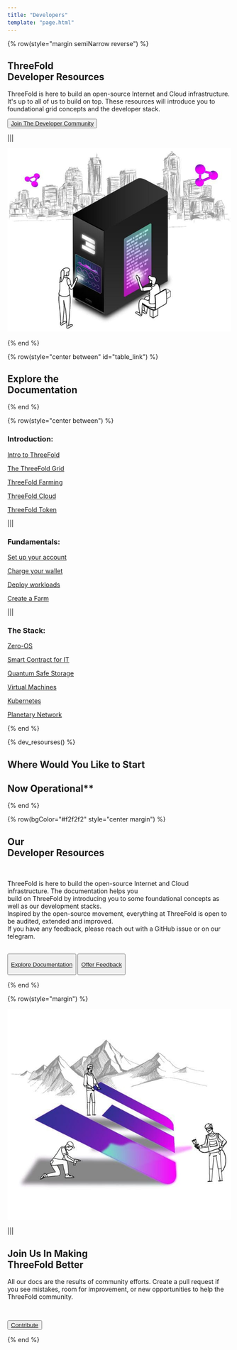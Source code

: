 ```yaml
---
title: "Developers"
template: "page.html"
---
```


<!-- section 1 (header) -->

{% row(style="margin semiNarrow reverse") %}

## ThreeFold <br> **Developer Resources**

ThreeFold is here to build an open-source Internet and Cloud infrastructure. It's up to all of us to build on top. These resources will introduce you to foundational grid concepts and the developer stack.

<!-- A builder’s manual for ThreeFold. Built <br> by visionaries, for visionaries.-->

<button class="long-text">[Join The Developer Community](https://t.me/threefoldtesting)</button>

|||

![Image](developer_header.jpg)

{% end %}

<!-- section 2 (DEVELOPER RESOURCES) -->

{% row(style="center between" id="table_link") %}

## Explore the <br> **Documentation**

{% end %}

{% row(style="center between") %}

### **Introduction:**
[Intro to ThreeFold](https://library.threefold.me/info/threefold#/tfgrid/grid/threefold__grid_intro)

[The ThreeFold Grid](https://library.threefold.me/info/threefold#/tfgrid/grid/threefold__grid_concepts)

[ThreeFold Farming](https://library.threefold.me/info/threefold#/tfgrid/farming/threefold__farming_intro)

[ThreeFold Cloud](https://library.threefold.me/info/threefold#/cloud/threefold__cloud_intro)

[ThreeFold Token](https://library.threefold.me/info/threefold#/tokens/threefold__token_what)

|||

### **Fundamentals:**

[Set up your account](https://library.threefold.me/info/threefold#/tokens/threefold__threefold_connect)

[Charge your wallet](https://library.threefold.me/info/threefold#/tokens/threefold__how_to_buy)

<!-- [How billing works](https://library.threefold.me/info/threefold#/manual_tfgrid3/threefold__grid3_billing) -->

[Deploy workloads](https://library.threefold.me/info/manual/#/getstarted/manual__tfgrid3_getstarted)

[Create a Farm](https://library.threefold.me/info/manual/#/manual__create_farm)

|||

### **The Stack:**

[Zero-OS](https://library.threefold.me/info/threefold#/technology/threefold__zos)

[Smart Contract for IT](https://library.threefold.me/info/threefold#/technology/threefold__smartcontract_it)

[Quantum Safe Storage](https://library.threefold.me/info/threefold#/qss/threefold__qsss_home)

[Virtual Machines](https://library.threefold.me/info/manual/#/manual__weblets_vm)

[Kubernetes](https://library.threefold.me/info/manual/#/manual__weblets_k8s)

[Planetary Network](https://library.threefold.me/info/manual/#/technology/threefold__planetary_network)

{% end %}

{% dev_resourses() %}

## Where Would You Like to Start

## Now Operational**

{% end %}

<!-- section 3 (TESTING GRANTS) -->

{% row(bgColor="#f2f2f2" style="center margin") %}

## Our <br> **Developer Resources**

<br>

ThreeFold is here to build the open-source Internet and Cloud infrastructure. The documentation helps you <br> build on ThreeFold by introducing you to some foundational concepts as well as our development stacks.<br>
Inspired by the open-source movement, everything at ThreeFold is open to be audited, extended and improved.<br> If you have any feedback, please reach out with a GitHub issue or on our telegram.

<br>

<button onclick="window.location.href='/developer#table_link'">

[Explore Documentation](/developer#table_link)

</button>
<button>

[Offer Feedback](https://github.com/threefoldfoundation/info_threefold_pub/tree/main/wiki)
</button>

{% end %}


<!-- section 4 (TESTING GRANTS) -->

{% row(style="margin") %}

![Image](developet_tft.jpg)

|||

## Join Us In Making <br> **ThreeFold Better**

All our docs are the results of community efforts. Create a pull request if you see mistakes, room for improvement, or new opportunities to help the ThreeFold community.

<br>

<button>[Contribute](https://github.com/threefoldfoundation/info_threefold_pub)</button>

{% end %}


<!-- section 6 (DOCUMENTATION) -->
